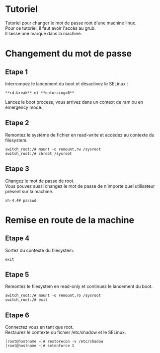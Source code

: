 # Tutoriel
Tutoriel pour changer le mot de passe root d'une machine linux.  
Pour ce tutoriel, il faut avoir l'accès au grub.  
Il laisse une marque dans la machine.
# Changement du mot de passe
## Etape 1
Interrompez le lancement du boot et désactivez le SELinux :
```
**rd.break** et **enforcing=0**
```
Lancez le boot process, vous arrivez dans un context de ram ou en emergency mode.  
## Etape 2
Remontez le système de fichier en read-write et accédez au contexte du filesystem.
```
switch_root:/# mount -o remount,rw /sysroot
switch_root:/# chroot /sysroot
```
## Etape 3
Changez le mot de passe de root.  
Vous pouvez aussi changez le mot de passe de n'importe quel utilisateur présent sur la machine.  
```
sh-4.4# passwd
```
# Remise en route de la machine
## Etape 4
Sortez du contexte du filesystem.
```
exit
```
## Etape 5
Remontez le filesystem en read-only et continuez le lancement du boot.
```
switch_root:/# mount -o remount,ro /sysroot
switch_root:/# exit
```
## Etape 6
Connectez vous en tant que root.  
Restaurez le contexte du fichier /etc/shadow et le SELinux.
```
[root@hostname ~]# restorecon -v /etc/shadow
[root@hostname ~]# setenforce 1
```